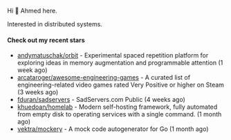 Hi 👋 Ahmed here.

Interested in distributed systems.

#### Check out my recent stars

- [andymatuschak/orbit](https://github.com/andymatuschak/orbit) - Experimental spaced repetition platform for exploring ideas in memory augmentation and programmable attention (1 week ago)
- [arcataroger/awesome-engineering-games](https://github.com/arcataroger/awesome-engineering-games) - A curated list of engineering-related video games rated Very Positive or higher on Steam (3 weeks ago)
- [fduran/sadservers](https://github.com/fduran/sadservers) - SadServers.com Public (4 weeks ago)
- [khuedoan/homelab](https://github.com/khuedoan/homelab) - Modern self-hosting framework, fully automated from empty disk to operating services with a single command. (1 month ago)
- [vektra/mockery](https://github.com/vektra/mockery) - A mock code autogenerator for Go (1 month ago)

